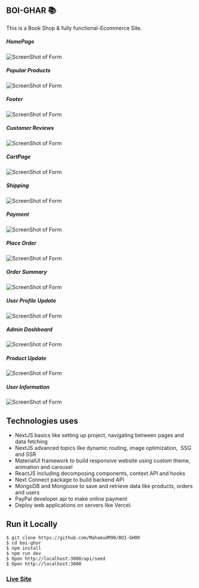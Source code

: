 
## BOI-GHAR 📚

This is a Book Shop & fully functional-Ecommerce Site. 

##### HomePage
![ScreenShot of Form](screenshorts/lol.png)

##### Popular Products 
![ScreenShot of Form](screenshorts/lala.png)

##### Footer
![ScreenShot of Form](screenshorts/a.png)

##### Customer Reviews
![ScreenShot of Form](screenshorts/b.png)

##### CartPage
![ScreenShot of Form](screenshorts/c.png)

##### Shipping 
![ScreenShot of Form](screenshorts/d.png)

##### Payment
![ScreenShot of Form](screenshorts/e.png)

##### Place Order
![ScreenShot of Form](screenshorts/f.png)

##### Order Summary
![ScreenShot of Form](screenshorts/g.png)

##### User Profile Update
![ScreenShot of Form](screenshorts/h.png)
##### Admin Dashboard
![ScreenShot of Form](screenshorts/i.png)
##### Product Update
![ScreenShot of Form](screenshorts/j.png)
##### User Information
![ScreenShot of Form](screenshorts/k.png)




## Technologies uses
 - NextJS basics like setting up project, navigating between pages and data fetching
 - NextJS advanced topics like dynamic routing, image optimization,  SSG and SSR
 - MaterialUI framework to build responsive website using custom theme, animation and carousel
 - ReactJS including decomposing components, context API and hooks
 - Next Connect package to build backend API
 - MongoDB and Mongoose to save and retrieve data like products, orders and users
 - PayPal developer api to make online payment
 - Deploy web applications on servers like Vercel.




## Run it Locally
```
$ git clone https://github.com/MahamudM90/BOI-GHOR
$ cd boi-ghor
$ npm install
$ npm run dev
$ Open http://localhost:3000/api/seed
$ Open http://localhost:3000
```
   ###    [Live Site](https://boighorss.vercel.app/?fbclid=IwAR3f1UHUDWg0-41u_pPRq8vSZSZVpnMLtsQ1u3CvYKDppGGCBV4HO2ea-dk)
